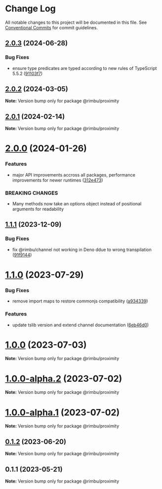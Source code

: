 # Change Log

All notable changes to this project will be documented in this file.
See [Conventional Commits](https://conventionalcommits.org) for commit guidelines.

## [2.0.3](https://github.com/rimbu-org/rimbu/compare/@rimbu/proximity@2.0.2...@rimbu/proximity@2.0.3) (2024-06-28)

### Bug Fixes

- ensure type predicates are typed according to new rules of TypeScript 5.5.2 ([91103f7](https://github.com/rimbu-org/rimbu/commit/91103f76d6fffe35101e54fbdeb57ffc254b66f5))

## [2.0.2](https://github.com/rimbu-org/rimbu/compare/@rimbu/proximity@2.0.1...@rimbu/proximity@2.0.2) (2024-03-05)

**Note:** Version bump only for package @rimbu/proximity

## [2.0.1](https://github.com/rimbu-org/rimbu/compare/@rimbu/proximity@2.0.0...@rimbu/proximity@2.0.1) (2024-02-14)

**Note:** Version bump only for package @rimbu/proximity

# [2.0.0](https://github.com/rimbu-org/rimbu/compare/@rimbu/proximity@1.1.1...@rimbu/proximity@2.0.0) (2024-01-26)

### Features

- major API improvements accross all packages, performance improvements for newer runtimes ([312e473](https://github.com/rimbu-org/rimbu/commit/312e473261696a8e8749399491b9fd29bb5c38ec))

### BREAKING CHANGES

- Many methods now take an options object instead of positional arguments for
  readability

## [1.1.1](https://github.com/rimbu-org/rimbu/compare/@rimbu/proximity@1.1.0...@rimbu/proximity@1.1.1) (2023-12-09)

### Bug Fixes

- fix @rimbu/channel not working in Deno ddue to wrong transpilation ([91f9144](https://github.com/rimbu-org/rimbu/commit/91f9144c4a35f28266b6154110db63dafb3dbd22))

# [1.1.0](https://github.com/rimbu-org/rimbu/compare/@rimbu/proximity@1.0.0...@rimbu/proximity@1.1.0) (2023-07-29)

### Bug Fixes

- remove import maps to restore commonjs compatibility ([a934339](https://github.com/rimbu-org/rimbu/commit/a9343391c24cdc1b256235b7b7220e0d4713cb01))

### Features

- update tslib version and extend channel documentation ([6eb46d0](https://github.com/rimbu-org/rimbu/commit/6eb46d07b9b7469febd316306146b04f43b1ebb5))

# [1.0.0](https://github.com/rimbu-org/rimbu/compare/@rimbu/proximity@1.0.0-alpha.2...@rimbu/proximity@1.0.0) (2023-07-03)

**Note:** Version bump only for package @rimbu/proximity

# [1.0.0-alpha.2](https://github.com/rimbu-org/rimbu/compare/@rimbu/proximity@1.0.0-alpha.1...@rimbu/proximity@1.0.0-alpha.2) (2023-07-02)

**Note:** Version bump only for package @rimbu/proximity

# [1.0.0-alpha.1](https://github.com/rimbu-org/rimbu/compare/@rimbu/proximity@0.1.2...@rimbu/proximity@1.0.0-alpha.1) (2023-07-02)

**Note:** Version bump only for package @rimbu/proximity

## [0.1.2](https://github.com/rimbu-org/rimbu/compare/@rimbu/proximity@0.1.1...@rimbu/proximity@0.1.2) (2023-06-20)

**Note:** Version bump only for package @rimbu/proximity

## 0.1.1 (2023-05-21)

**Note:** Version bump only for package @rimbu/proximity
